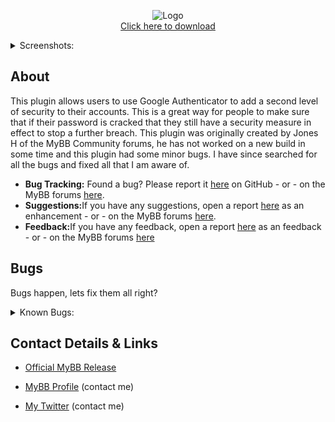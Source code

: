 <p align="center">
  <img src="https://i.imgur.com/KpnNQWi.png" title="Logo"  />
  <br>
  <a align="center" href="#">Click here to download</a>
  <br />
</p>

<details> 
  <summary>Screenshots:</summary>
  <img src="https://github.com/Admixing/2-Step-Auth/blob/master/previews/active.png" />
  <img src="https://github.com/Admixing/2-Step-Auth/blob/master/previews/2fa.png" />
</details>

## About
This plugin allows users to use Google Authenticator to add a second level of security to their accounts. This is a great way for people to make sure that if their password is cracked that they still have a security measure in effect to stop a further breach.
This plugin was originally created by Jones H of the MyBB Community forums, he has not worked on a new build in some time and this plugin had some minor bugs. I have since searched for all the bugs and fixed all that I am aware of.

<ul><li><b>Bug Tracking:</b> Found a bug? Please report it <a href="https://github.com/Admixing/2-Step-Auth/issues/new?template=bug_report.md">here</a> on GitHub - or - on the MyBB forums <a href="#" target="_blank">here</a>.</li>
<li><b>Suggestions:</b>If you have any suggestions, open a report <a href="https://github.com/Admixing/2-Step-Auth/issues/new?template=feature_request.md">here</a> as an enhancement - or - on the MyBB forums <a href="#" target="_blank">here</a>.</li>
<li><b>Feedback:</b>If you have any feedback, open a report <a href="https://github.com/Admixing/2-Step-Auth/issues/new?template=feedback.md">here</a> as an feedback - or - on the MyBB forums <a href="#" target="_blank">here</a></li></ul>

## Bugs
Bugs happen, lets fix them all right?
<details> 
  <summary>Known Bugs:</summary>
  <ul><li>No bugs found. </li></ul>
</details>


## Contact Details & Links
<ul><li><a href="https://community.mybb.com/mods.php?action=view&pid=941" target="_blank">Official MyBB Release</a></li></ul>
<ul><li><a href="https://community.mybb.com/user-77508.html" target="_blank">MyBB Profile</a> (contact me)</li></ul>
<ul><li><a href="https://twitter.com/Admixing" target="_blank">My Twitter</a> (contact me)</li></ul>
